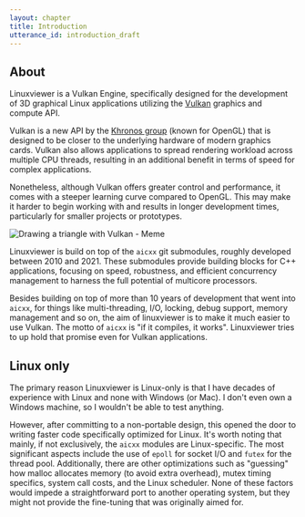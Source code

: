 ```yaml
---
layout: chapter
title: Introduction
utterance_id: introduction_draft
---
```


## About

Linuxviewer is a Vulkan Engine, specifically designed for
the development of 3D graphical Linux applications utilizing
the [Vulkan](https://www.khronos.org/vulkan/) graphics and compute API.

Vulkan is a new API by the [Khronos group](https://www.khronos.org/) (known for OpenGL)
that is designed to be closer to the underlying hardware of modern graphics cards.
Vulkan also allows applications to spread rendering workload across multiple CPU threads,
resulting in an additional benefit in terms of speed for complex applications.

Nonetheless, although Vulkan offers greater control and performance, it comes with a
steeper learning curve compared to OpenGL. This may make it harder to begin working with
and results in longer development times, particularly for smaller projects or prototypes.

<img src="{{ '/assets/VulkanMemeBigBook.png' | relative_url }}" alt="Drawing a triangle with Vulkan - Meme" id="bigbook" />

Linuxviewer is build on top of the `aicxx` git submodules, roughly developed between 2010 and 2021.
These submodules provide building blocks for C++ applications, focusing on speed, robustness,
and efficient concurrency management to harness the full potential of multicore processors.

Besides building on top of more than 10 years of development that went into `aicxx`,
for things like multi-threading, I/O, locking, debug support, memory management and
so on, the aim of linuxviewer is to make it much easier to use Vulkan.
The motto of `aicxx` is "if it compiles, it works".
Linuxviewer tries to up hold that promise even for Vulkan applications.

## Linux only

The primary reason Linuxviewer is Linux-only is that I have decades of experience with Linux
and none with Windows (or Mac). I don't even own a Windows machine, so I wouldn't be able to test anything.

However, after committing to a non-portable design, this opened the door to writing faster code specifically optimized for Linux.
It's worth noting that mainly, if not exclusively, the `aicxx` modules are Linux-specific.
The most significant aspects include the use of `epoll` for socket I/O and `futex` for the thread pool.
Additionally, there are other optimizations such as "guessing" how malloc allocates memory (to avoid extra overhead),
mutex timing specifics, system call costs, and the Linux scheduler.
None of these factors would impede a straightforward port to another operating system,
but they might not provide the fine-tuning that was originally aimed for.
